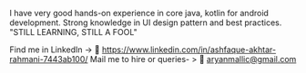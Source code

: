 I have very good hands-on experience in core java, kotlin for android development. 
Strong knowledge in UI design pattern and best practices. 
"STILL LEARNING, STILL A FOOL"

Find me in LinkedIn -> 📌 https://www.linkedin.com/in/ashfaque-akhtar-rahmani-7443ab100/
Mail me to hire or queries- > 📩 aryanmallic@gmail.com
